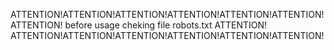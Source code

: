 ATTENTION!ATTENTION!ATTENTION!ATTENTION!ATTENTION!ATTENTION!
ATTENTION!  before usage cheking file robots.txt  ATTENTION!
ATTENTION!ATTENTION!ATTENTION!ATTENTION!ATTENTION!ATTENTION!
